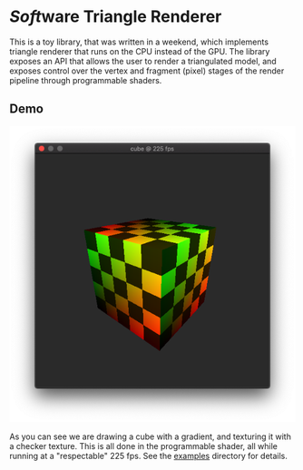 
# *Soft*ware Triangle Renderer

This is a toy library, that was written in a weekend, which implements triangle renderer
that runs on the CPU instead of the GPU. 
The library exposes an API that allows the user to render a triangulated model, and
exposes control over the vertex and fragment (pixel) stages of the render
pipeline through programmable shaders.


## Demo

![Screenshot of the renderer in action](doc/screenshot.png)

As you can see we are drawing a cube with a gradient, and texturing it with a
checker texture. This is all done in the programmable shader, all while running
at a "respectable" 225 fps. See the [examples](examples/) directory for details.

